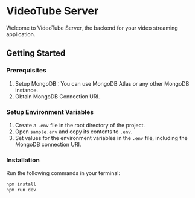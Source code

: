 # VideoTube Server

Welcome to VideoTube Server, the backend for your video streaming application.

## Getting Started

### Prerequisites

1. Setup MongoDB : You can use MongoDB Atlas or any other MongoDB instance.
2. Obtain MongoDB Connection URI.

### Setup Environment Variables

1. Create a `.env` file in the root directory of the project.
2. Open `sample.env` and copy its contents to `.env`.
3. Set values for the environment variables in the `.env` file, including the MongoDB connection URI.

### Installation

Run the following commands in your terminal:

```bash
npm install
npm run dev
